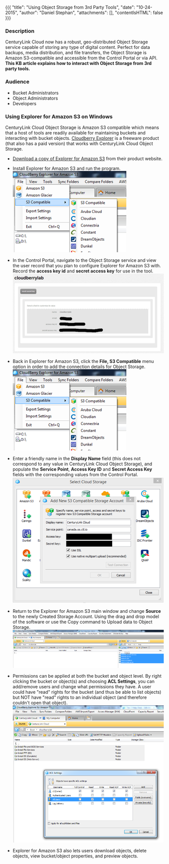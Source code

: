 {{{
  "title": "Using Object Storage from 3rd Party Tools",
  "date": "10-24-2015",
  "author": "Daniel Stephan",
  "attachments": [],
  "contentIsHTML": false
}}}

### Description
CenturyLink Cloud now has a robust, geo-distributed Object Storage service capable of storing any type of digital content. Perfect for data backups, media distribution, and file transfers, the Object Storage is Amazon S3-compatible and accessible from
the Control Portal or via API. **This KB article explains how to interact with Object Storage from 3rd party tools.**

### Audience
* Bucket Administrators
* Object Administrators
* Developers

### Using Explorer for Amazon S3 on Windows
CenturyLink Cloud Object Storage is Amazon S3 compatible which means that a host of tools are readily available for maintaining buckets and interacting with bucket objects. [Cloudberry Explorer](http://www.cloudberrylab.com/) is
a freeware product (that also has a paid version) that works with CenturyLink Cloud Object Storage.

* [Download a copy of Explorer for Amazon S3](http://www.cloudberrylab.com/free-amazon-s3-explorer-cloudfront-IAM.aspx) from their product website.
* Install Explorer for Amazon S3 and run the program.  
![using-object-storage-from-3rd-party-tools-01](../images/using-object-storage-from-3rd-party-tools-01.png)

* In the Control Portal, navigate to the Object Storage service and view the user record that you plan to configure Explorer for Amazon S3 with. Record the **access key id** and **secret access key** for use in the tool.  
![using-object-storage-from-3rd-party-tools-02](../images/using-object-storage-from-3rd-party-tools-02.png)

* Back in Explorer for Amazon S3, click the **File, S3 Compatible** menu option in order to add the connection details for Object Storage.  
![using-object-storage-from-3rd-party-tools-03](../images/using-object-storage-from-3rd-party-tools-03.png)

* Enter a friendly name in the **Display Name** field (this does not correspond to any value in CenturyLink Cloud Object Storage), and populate the **Service Point**, **Access Key ID** and **Secret Access Key**
fields with the corresponding values from the Control Portal.  
![using-object-storage-from-3rd-party-tools-04](../images/using-object-storage-from-3rd-party-tools-04.png)

* Return to the Explorer for Amazon S3 main window and change **Source** to the newly Created Storage Account. Using the drag and drop model of the software or use the Copy command to Upload data to Object Storage.  
![using-object-storage-from-3rd-party-tools-05](../images/using-object-storage-from-3rd-party-tools-05.png)

* Permissions can be applied at both the bucket and object level.  By right clicking the bucket or object(s) and choosing **ACL Settings**, you can add/remove users and change what permissions they have.  A user could have "read" rights for the bucket (and thus be able to list objects) but NOT have "read" rights to an individual object (and therefore couldn't open that object).  
![using-object-storage-from-3rd-party-tools-06](../images/using-object-storage-from-3rd-party-tools-06.png)

* Explorer for Amazon S3 also lets users download objects, delete objects, view bucket/object properties, and preview objects.
